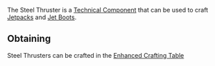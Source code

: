 The Steel Thruster is a [Technical Component](https://github.com/Slimefun/Slimefun4/wiki/Technical-Components) that can be used to craft [Jetpacks](https://github.com/Slimefun/Slimefun4/wiki/Jetpacks) and [Jet Boots](https://github.com/Slimefun/Slimefun4/wiki/Jet-Boots).

## Obtaining

Steel Thrusters can be crafted in the [Enhanced Crafting Table](https://github.com/Slimefun/Slimefun4/wiki/Enhanced-Crafting-Table)

